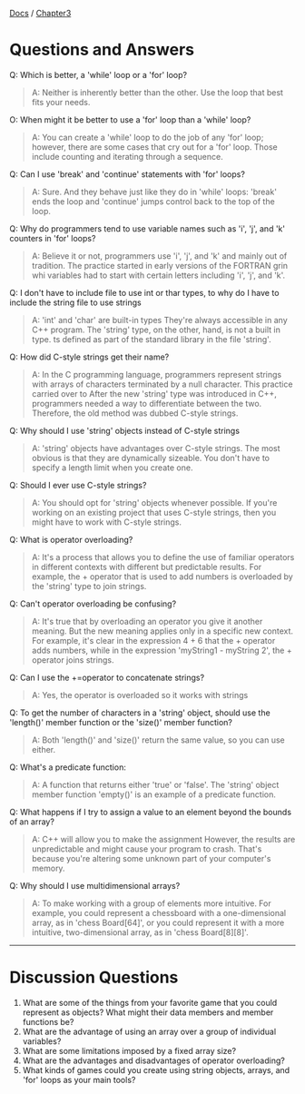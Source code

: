 [Docs](../../) / [Chapter3](../)
# Questions and Answers

Q: Which is better, a 'while' loop or a 'for' loop?
> A: Neither is inherently better than the other. Use the loop that best fits your needs.

O: When might it be better to use a 'for' loop than a 'while' loop?
> A: You can create a 'while' loop to do the job of any 'for' loop; however, there are some cases that cry out for a 'for' loop. Those include counting and iterating through a sequence.

Q: Can I use 'break' and 'continue' statements with 'for' loops?
> A: Sure. And they behave just like they do in 'while' loops: 'break' ends the loop and 'continue' jumps control back to the top of the loop.

Q: Why do programmers tend to use variable names such as 'i', 'j', and 'k' counters in 'for' loops?
> A: Believe it or not, programmers use 'i', 'j', and 'k' and mainly out of tradition. The practice started in early versions of the FORTRAN grin whi variables had to start with certain letters including 'i', 'j', and 'k'.

Q: I don't have to include file to use int or thar types, to why do I have to include the string file to use strings
> A: 'int' and 'char' are built-in types They're always accessible in any C++ program. The 'string' type, on the other, hand, is not a built in type. ts defined as part of the standard library in the file 'string'.

Q: How did C-style strings get their name?
> A: In the C programming language, programmers represent strings with arrays of characters terminated by a null character. This practice carried over to After the new 'string' type was introduced in C++, programmers needed a way to differentiate between the two. Therefore, the old method was dubbed C-style strings.

Q: Why should I use 'string' objects instead of C-style strings
> A: 'string' objects have advantages over C-style strings. The most obvious is that they are dynamically sizeable. You don't have to specify a length limit when you create one.

Q: Should I ever use C-style strings?
> A: You should opt for 'string' objects whenever possible. If you're working on an existing project that uses C-style strings, then you might have to work with C-style strings. 

Q: What is operator overloading?
> A: It's a process that allows you to define the use of familiar operators in different contexts with different but predictable results. For example, the + operator that is used to add numbers is overloaded by the 'string' type to join strings. 

Q: Can't operator overloading be confusing?
> A: It's true that by overloading an operator you give it another meaning. But the new meaning applies only in a specific new context. For example, it's clear in the expression 4 + 6 that the + operator adds numbers, while in the expression 'myString1 - myString 2', the + operator joins strings. 

Q: Can I use the +=operator to concatenate strings?
> A: Yes, the operator is overloaded so it works with strings

Q: To get the number of characters in a 'string' object, should use the 'length()' member function or the 'size()' member function?
> A: Both 'length()' and 'size()' return the same value, so you can use either. 

Q: What's a predicate function:
> A: A function that returns either 'true' or 'false'. The 'string' object member function 'empty()' is an example of a predicate function.

Q: What happens if I try to assign a value to an element beyond the bounds of an array?
> A: C++ will allow you to make the assignment However, the results are unpredictable and might cause your program to crash. That's because you're altering some unknown part of your computer's memory. 

Q: Why should I use multidimensional arrays?
> A: To make working with a group of elements more intuitive. For example, you could represent a chessboard with a one-dimensional array, as in 'chess Board[64]', or you could represent it with a more intuitive, two-dimensional array, as in 'chess Board[8][8]'.

---

# Discussion Questions

1. What are some of the things from your favorite game that you could represent as objects? What might their data members and member functions be?
2. What are the advantage of using an array over a group of individual variables?
3. What are some limitations imposed by a fixed array size?
4. What are the advantages and disadvantages of operator overloading?
5. What kinds of games could you create using string objects, arrays, and 'for' loops as your main tools?